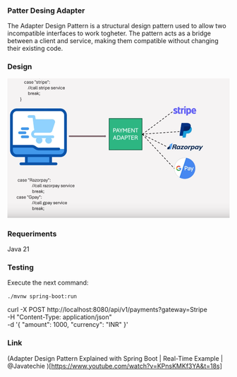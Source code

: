### Patter Desing Adapter 

The Adapter Design Pattern is a structural design pattern  used to allow two incompatible interfaces to work togheter.
The pattern acts as a bridge between a client and service,
making them compatible without changing their existing code.

### Design 
![pattern_adapter](payment_adapter.png)

### Requeriments 
Java 21


### Testing 
Execute the next command:
```
./mvnw spring-boot:run
```
curl -X POST http://localhost:8080/api/v1/payments?gateway=Stripe \
-H "Content-Type: application/json" \
-d '{
  "amount": 1000,
  "currency": "INR"
}'


### Link 
(Adapter Design Pattern Explained with Spring Boot | Real-Time Example | ‪@Javatechie‬ )[https://www.youtube.com/watch?v=KPnsKMKf3YA&t=18s]